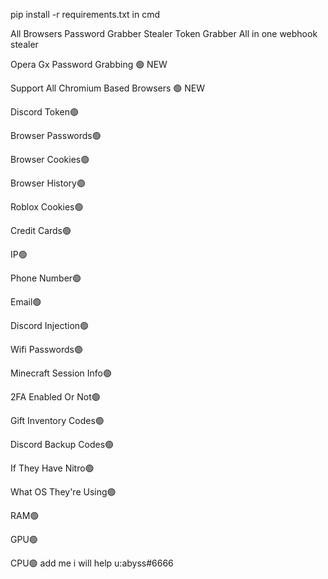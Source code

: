 pip install -r requirements.txt in cmd

All Browsers Password Grabber Stealer Token Grabber All in one webhook stealer

Opera Gx Password Grabbing 🟢 NEW

Support All Chromium Based Browsers 🟢 NEW

Discord Token🟢

Browser Passwords🟢

Browser Cookies🟢

Browser History🟢

Roblox Cookies🟢

Credit Cards🟢

IP🟢

Phone Number🟢

Email🟢

Discord Injection🟢

Wifi Passwords🟢

Minecraft Session Info🟢

2FA Enabled Or Not🟢

Gift Inventory Codes🟢

Discord Backup Codes🟢

If They Have Nitro🟢

What OS They're Using🟢

RAM🟢

GPU🟢

CPU🟢
add me i will help u:abyss#6666

